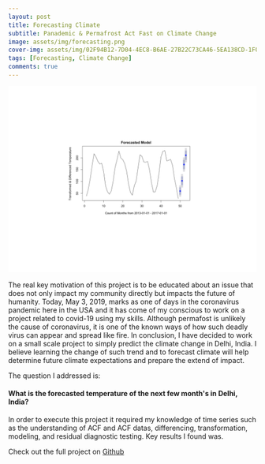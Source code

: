 ```yaml
---
layout: post
title: Forecasting Climate
subtitle: Panademic & Permafrost Act Fast on Climate Change
image: assets/img/forecasting.png
cover-img: assets/img/02F94B12-7D04-4EC8-B6AE-27B22C73CA46-5EA138CD-1F0A-4821-AFD2-EEAB73F2A66E.JPG
tags: [Forecasting, Climate Change]
comments: true
---
```


![](assets/img/forecasting.png)

The real key motivation of this project is to be educated about an issue that does not only impact my community directly but impacts the future of humanity. Today, May 3, 2019, marks as one of days in the coronavirus pandemic here in the USA and it has come of my conscious to work on a project related to covid-19 using my skills. Although permafost is unlikely the cause of coronavirus, it is one of the known ways of how such deadly virus can appear and spread like fire. In conclusion, I have decided to work on a small scale project to simply predict the climate change in Delhi, India. I believe learning the change of such trend and to forecast climate will help determine future climate expectations and prepare the extend of impact. 

The question I addressed is:
#### What is the forecasted temperature of the next few month's in Delhi, India? 


In order to execute this project it required my knowledge of time series such as the understanding of ACF and ACF datas, differencing, transformation, modeling, and residual diagnostic testing. Key results I found was.


Check out the full project on [Github](https://github.com/sunny7x7/Forecasting)



